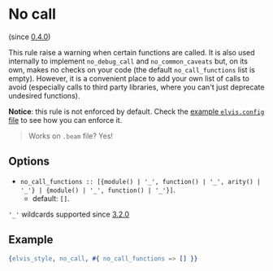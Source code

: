 # No call

(since [0.4.0](https://github.com/inaka/elvis_core/releases/tag/0.4.0))

This rule raise a warning when certain functions are called. It is also used internally to implement
`no_debug_call` and `no_common_caveats` but, on its own, makes no checks on your code (the default
`no_call_functions` list is empty).  However, it is a convenient place to add your own list of calls
to avoid (especially calls to third party libraries, where you can't just deprecate undesired
functions).

**Notice**: this rule is not enforced by default. Check the
[example `elvis.config` file](../../README.md#configuration) to see how you can enforce it.

> Works on `.beam` file? Yes!

## Options

- `no_call_functions :: [{module() | '_', function() | '_', arity() | '_'} |
  {module() | '_', function() | '_'}]`.
  - default: `[]`.

`'_'` wildcards supported since [3.2.0](https://github.com/inaka/elvis_core/releases/tag/3.2.0)

## Example

```erlang
{elvis_style, no_call, #{ no_call_functions => [] }}
```
